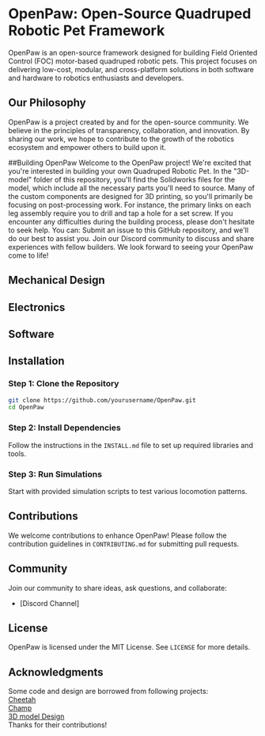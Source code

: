 # OpenPaw: Open-Source Quadruped Robotic Pet Framework

OpenPaw is an open-source framework designed for building Field Oriented Control (FOC) motor-based quadruped robotic pets. This project focuses on delivering low-cost, modular, and cross-platform solutions in both software and hardware to robotics enthusiasts and developers.

## Our Philosophy

OpenPaw is a project created by and for the open-source community. We believe in the principles of transparency, collaboration, and innovation. By sharing our work, we hope to contribute to the growth of the robotics ecosystem and empower others to build upon it.

##Building OpenPaw
Welcome to the OpenPaw project! We're excited that you're interested in building your own Quadruped Robotic Pet. In the "3D-model" folder of this repository, you'll find the Solidworks files for the model, which include all the necessary parts you'll need to source. Many of the custom components are designed for 3D printing, so you'll primarily be focusing on post-processing work. For instance, the primary links on each leg assembly require you to drill and tap a hole for a set screw.
If you encounter any difficulties during the building process, please don't hesitate to seek help. You can:
Submit an issue to this GitHub repository, and we'll do our best to assist you.
Join our Discord community to discuss and share experiences with fellow builders.
We look forward to seeing your OpenPaw come to life!

## Mechanical Design

## Electronics

## Software

## Installation

### Step 1: Clone the Repository
```bash
git clone https://github.com/yourusername/OpenPaw.git
cd OpenPaw
```

### Step 2: Install Dependencies
Follow the instructions in the `INSTALL.md` file to set up required libraries and tools.

### Step 3: Run Simulations
Start with provided simulation scripts to test various locomotion patterns.

## Contributions
We welcome contributions to enhance OpenPaw! Please follow the contribution guidelines in `CONTRIBUTING.md` for submitting pull requests.

## Community
Join our community to share ideas, ask questions, and collaborate:  
- [Discord Channel]

## License
OpenPaw is licensed under the MIT License. See `LICENSE` for more details.

## Acknowledgments
Some code and design are borrowed from following projects:  
[Cheetah](https://github.com/mit-biomimetics/Cheetah-Software)  
[Champ](https://github.com/chvmp/champ)  
[3D model Design](https://oshwhub.com/gulu666/detector-disaster-scene-3d-reconstruction-robot-dog)  
Thanks for their contributions!





